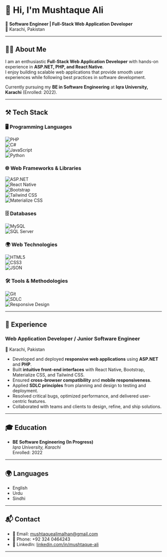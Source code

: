 # 👋 Hi, I'm Mushtaque Ali  

🚀 **Software Engineer | Full-Stack Web Application Developer**  
📍 Karachi, Pakistan  

---

## 👨‍💻 About Me  
I am an enthusiastic **Full-Stack Web Application Developer** with hands-on experience in **ASP.NET, PHP, and React Native**.  
I enjoy building scalable web applications that provide smooth user experiences while following best practices in software development.  

Currently pursuing my **BE in Software Engineering** at **Iqra University, Karachi** (Enrolled: 2022).  

---

## ⚒️ Tech Stack  

### 🖥️ Programming Languages  
![PHP](https://img.shields.io/badge/PHP-777BB4?style=for-the-badge&logo=php&logoColor=white)  
![C#](https://img.shields.io/badge/C%23-239120?style=for-the-badge&logo=c-sharp&logoColor=white)  
![JavaScript](https://img.shields.io/badge/JavaScript-F7DF1E?style=for-the-badge&logo=javascript&logoColor=black)  
![Python](https://img.shields.io/badge/Python-3776AB?style=for-the-badge&logo=python&logoColor=white)  

### 🌐 Web Frameworks & Libraries  
![ASP.NET](https://img.shields.io/badge/ASP.NET-5C2D91?style=for-the-badge&logo=.net&logoColor=white)  
![React Native](https://img.shields.io/badge/React_Native-61DAFB?style=for-the-badge&logo=react&logoColor=black)  
![Bootstrap](https://img.shields.io/badge/Bootstrap-563D7C?style=for-the-badge&logo=bootstrap&logoColor=white)  
![Tailwind CSS](https://img.shields.io/badge/Tailwind_CSS-38B2AC?style=for-the-badge&logo=tailwind-css&logoColor=white)  
![Materialize CSS](https://img.shields.io/badge/Materialize_CSS-EE6E73?style=for-the-badge&logo=material-design&logoColor=white)  

### 🗄️ Databases  
![MySQL](https://img.shields.io/badge/MySQL-4479A1?style=for-the-badge&logo=mysql&logoColor=white)  
![SQL Server](https://img.shields.io/badge/SQL_Server-CC2927?style=for-the-badge&logo=microsoft-sql-server&logoColor=white)  

### 🌍 Web Technologies  
![HTML5](https://img.shields.io/badge/HTML5-E34F26?style=for-the-badge&logo=html5&logoColor=white)  
![CSS3](https://img.shields.io/badge/CSS3-1572B6?style=for-the-badge&logo=css3&logoColor=white)  
![JSON](https://img.shields.io/badge/JSON-000000?style=for-the-badge&logo=json&logoColor=white)  

### 🛠 Tools & Methodologies  
![Git](https://img.shields.io/badge/Git-F05032?style=for-the-badge&logo=git&logoColor=white)  
![SDLC](https://img.shields.io/badge/SDLC-0078D7?style=for-the-badge&logo=azure-devops&logoColor=white)  
![Responsive Design](https://img.shields.io/badge/Responsive_Design-FF6F00?style=for-the-badge&logo=google-chrome&logoColor=white)  
 

---

## 💼 Experience  

### Web Application Developer / Junior Software Engineer  
📍 Karachi, Pakistan  

- Developed and deployed **responsive web applications** using **ASP.NET** and **PHP**.  
- Built **intuitive front-end interfaces** with React Native, Bootstrap, Materialize CSS, and Tailwind CSS.  
- Ensured **cross-browser compatibility** and **mobile responsiveness**.  
- Applied **SDLC principles** from planning and design to testing and deployment.  
- Resolved critical bugs, optimized performance, and delivered user-centric features.  
- Collaborated with teams and clients to design, refine, and ship solutions.  

---

## 🎓 Education  

- **BE Software Engineering (In Progress)**  
  *Iqra University, Karachi*  
  Enrolled: 2022  

---

## 🌍 Languages  

- English  
- Urdu  
- Sindhi  

---

## 📬 Contact  

- 📧 Email: [mushtaquealimalhan@gmail.com](mailto:mushtaquealimalhan@gmail.com)  
- 📱 Phone: +92 324 0464243  
- 🔗 LinkedIn: [linkedin.com/in/mushtaque-ali](https://www.linkedin.com/in/mushtaque-ali-a51b33261)  

---
